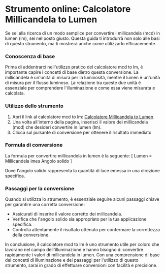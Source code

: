 Strumento online: Calcolatore Millicandela to Lumen
===================================================

Se sei alla ricerca di un modo semplice per convertire i millicandela (mcd) in lumen (lm), sei nel posto giusto. Questa guida ti introdurrà non solo alle basi di questo strumento, ma ti mostrerà anche come utilizzarlo efficacemente.

### Conoscenza di base

Prima di addentrarci nell'utilizzo pratico del calcolatore mcd to lm, è importante capire i concetti di base dietro questa conversione. La millicandela è un'unità di misura per la luminosità, mentre il lumen è un'unità di misura per il flusso luminoso. La relazione tra queste due unità è essenziale per comprendere l'illuminazione e come essa viene misurata e calcolata.

### Utilizzo dello strumento

1. Apri il link al calcolatore mcd to lm: [Calcolatore Millicandela to Lumen](https://www.onlinecalculatorsfree.com/it/tools/millicandela-to-lumen-calculator.html).
2. Una volta all'interno della pagina, inserisci il valore dei millicandela (mcd) che desideri convertire in lumen (lm).
3. Clicca sul pulsante di conversione per ottenere il risultato immediato.

### Formula di conversione

La formula per convertire millicandela in lumen è la seguente: \[ Lumen = Millicandela imes Angolo solido \]

Dove l'angolo solido rappresenta la quantità di luce emessa in una direzione specifica.

### Passaggi per la conversione

Quando si utilizza lo strumento, è essenziale seguire alcuni passaggi chiave per garantire una corretta conversione:

- Assicurati di inserire il valore corretto dei millicandela.
- Verifica che l'angolo solido sia appropriato per la tua applicazione specifica.
- Controlla attentamente il risultato ottenuto per confermare la correttezza della conversione.

In conclusione, il calcolatore mcd to lm è uno strumento utile per coloro che lavorano nel campo dell'illuminazione e hanno bisogno di convertire rapidamente i valori di millicandela in lumen. Con una comprensione di base dei concetti di illuminazione e dei passaggi per l'utilizzo di questo strumento, sarai in grado di effettuare conversioni con facilità e precisione.
